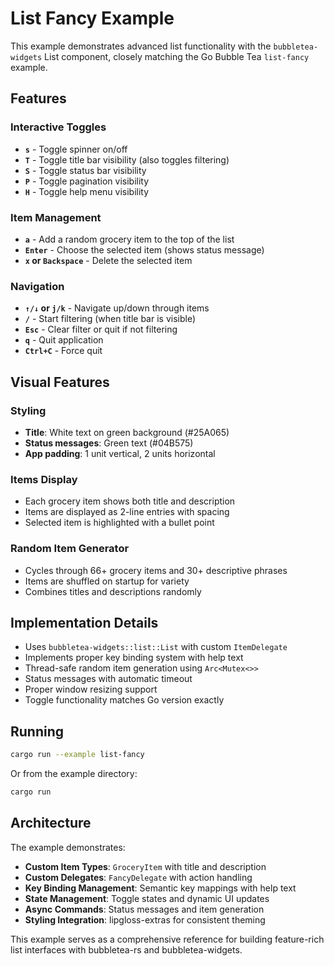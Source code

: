 # List Fancy Example

This example demonstrates advanced list functionality with the `bubbletea-widgets` List component, closely matching the Go Bubble Tea `list-fancy` example.

## Features

### Interactive Toggles
- **`s`** - Toggle spinner on/off
- **`T`** - Toggle title bar visibility (also toggles filtering)
- **`S`** - Toggle status bar visibility  
- **`P`** - Toggle pagination visibility
- **`H`** - Toggle help menu visibility

### Item Management
- **`a`** - Add a random grocery item to the top of the list
- **`Enter`** - Choose the selected item (shows status message)
- **`x` or `Backspace`** - Delete the selected item

### Navigation
- **`↑/↓` or `j/k`** - Navigate up/down through items
- **`/`** - Start filtering (when title bar is visible)
- **`Esc`** - Clear filter or quit if not filtering
- **`q`** - Quit application
- **`Ctrl+C`** - Force quit

## Visual Features

### Styling
- **Title**: White text on green background (#25A065)
- **Status messages**: Green text (#04B575)
- **App padding**: 1 unit vertical, 2 units horizontal

### Items Display
- Each grocery item shows both title and description
- Items are displayed as 2-line entries with spacing
- Selected item is highlighted with a bullet point

### Random Item Generator
- Cycles through 66+ grocery items and 30+ descriptive phrases
- Items are shuffled on startup for variety
- Combines titles and descriptions randomly

## Implementation Details

- Uses `bubbletea-widgets::list::List` with custom `ItemDelegate`
- Implements proper key binding system with help text
- Thread-safe random item generation using `Arc<Mutex<>>`
- Status messages with automatic timeout
- Proper window resizing support
- Toggle functionality matches Go version exactly

## Running

```bash
cargo run --example list-fancy
```

Or from the example directory:

```bash
cargo run
```

## Architecture

The example demonstrates:
- **Custom Item Types**: `GroceryItem` with title and description
- **Custom Delegates**: `FancyDelegate` with action handling
- **Key Binding Management**: Semantic key mappings with help text
- **State Management**: Toggle states and dynamic UI updates
- **Async Commands**: Status messages and item generation
- **Styling Integration**: lipgloss-extras for consistent theming

This example serves as a comprehensive reference for building feature-rich list interfaces with bubbletea-rs and bubbletea-widgets.